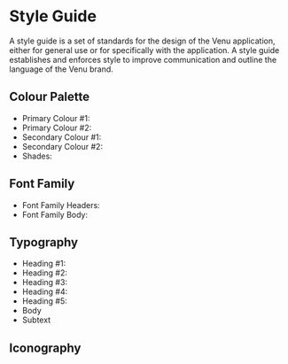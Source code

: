 # Style Guide

A style guide is a set of standards for the design of the Venu application, either for general use or for specifically with the application. A style guide establishes and enforces style to improve communication and outline the language of the Venu brand.

## Colour Palette

- Primary Colour #1:
- Primary Colour #2:
- Secondary Colour #1:
- Secondary Colour #2:
- Shades:

## Font Family

- Font Family Headers:
- Font Family Body:

## Typography

- Heading #1:
- Heading #2:
- Heading #3:
- Heading #4:
- Heading #5:
- Body
- Subtext

## Iconography
